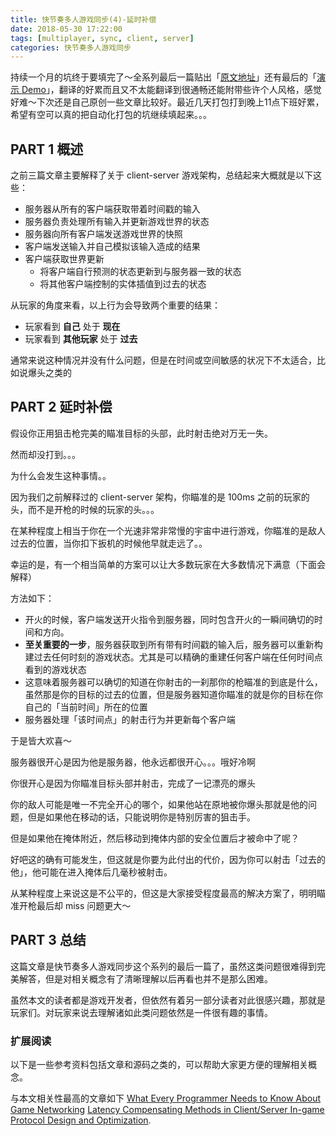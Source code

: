 ```yaml
---
title: 快节奏多人游戏同步(4)-延时补偿
date: 2018-05-30 17:22:00
tags: [multiplayer, sync, client, server]
categories: 快节奏多人游戏同步
---
```


持续一个月的坑终于要填完了～全系列最后一篇贴出「[原文地址](http://www.gabrielgambetta.com/lag-compensation.html)」还有最后的「[演示 Demo](http://www.gabrielgambetta.com/client-side-prediction-live-demo.html)」，翻译的好累而且又不太能翻译到很通畅还能附带些许个人风格，感觉好难～下次还是自己原创一些文章比较好。最近几天打包打到晚上11点下班好累，希望有空可以真的把自动化打包的坑继续填起来。。。

<!--more-->

## PART 1 概述

之前三篇文章主要解释了关于 client-server 游戏架构，总结起来大概就是以下这些：

- 服务器从所有的客户端获取带着时间戳的输入
- 服务器负责处理所有输入并更新游戏世界的状态
- 服务器向所有客户端发送游戏世界的快照
- 客户端发送输入并自己模拟该输入造成的结果
- 客户端获取世界更新
    - 将客户端自行预测的状态更新到与服务器一致的状态
    - 将其他客户端控制的实体插值到过去的状态

从玩家的角度来看，以上行为会导致两个重要的结果：

- 玩家看到 **自己** 处于 **现在**
- 玩家看到 **其他玩家** 处于 **过去**

通常来说这种情况并没有什么问题，但是在时间或空间敏感的状况下不太适合，比如说爆头之类的

##  PART 2 延时补偿

假设你正用狙击枪完美的瞄准目标的头部，此时射击绝对万无一失。

然而却没打到。。。

为什么会发生这种事情。。

因为我们之前解释过的 client-server 架构，你瞄准的是 100ms 之前的玩家的头，而不是开枪的时候的玩家的头。。。

在某种程度上相当于你在一个光速非常非常慢的宇宙中进行游戏，你瞄准的是敌人过去的位置，当你扣下扳机的时候他早就走远了。。

幸运的是，有一个相当简单的方案可以让大多数玩家在大多数情况下满意（下面会解释）

方法如下：

- 开火的时候，客户端发送开火指令到服务器，同时包含开火的一瞬间确切的时间和方向。
- **至关重要的一步**，服务器获取到所有带有时间戳的输入后，服务器可以重新构建过去任何时刻的游戏状态。尤其是可以精确的重建任何客户端在任何时间点看到的游戏状态
- 这意味着服务器可以确切的知道在你射击的一刹那你的枪瞄准的到底是什么，虽然那是你的目标的过去的位置，但是服务器知道你瞄准的就是你的目标在你自己的「当前时间」所在的位置
- 服务器处理「该时间点」的射击行为并更新每个客户端

于是皆大欢喜～

服务器很开心是因为他是服务器，他永远都很开心。。。哦好冷啊

你很开心是因为你瞄准目标头部并射击，完成了一记漂亮的爆头

你的敌人可能是唯一不完全开心的哪个，如果他站在原地被你爆头那就是他的问题，但是如果他在移动的话，只能说明你是特别厉害的狙击手。

但是如果他在掩体附近，然后移动到掩体内部的安全位置后才被命中了呢？

好吧这的确有可能发生，但这就是你要为此付出的代价，因为你可以射击「过去的他」，他可能在进入掩体后几毫秒被射击。

从某种程度上来说这是不公平的，但这是大家接受程度最高的解决方案了，明明瞄准开枪最后却 miss 问题更大～

## PART 3 总结

这篇文章是快节奏多人游戏同步这个系列的最后一篇了，虽然这类问题很难得到完美解答，但是对相关概念有了清晰理解以后再看也并不是那么困难。

虽然本文的读者都是游戏开发者，但依然有着另一部分读者对此很感兴趣，那就是玩家们。对玩家来说去理解诸如此类问题依然是一件很有趣的事情。

### 扩展阅读

以下是一些参考资料包括文章和源码之类的，可以帮助大家更方便的理解相关概念。

与本文相关性最高的文章如下 [What Every Programmer Needs to Know About Game Networking](http://gafferongames.com/networking-for-game-programmers/what-every-programmer-needs-to-know-about-game-networking/)  [Latency Compensating Methods in Client/Server In-game Protocol Design and Optimization](https://developer.valvesoftware.com/wiki/Latency_Compensating_Methods_in_Client/Server_In-game_Protocol_Design_and_Optimization).
